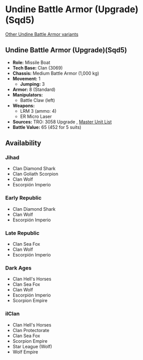 # Undine Battle Armor (Upgrade)(Sqd5) 

[Other Undine Battle Armor variants](../undine_battle_armor.md) 

## Undine Battle Armor (Upgrade)(Sqd5) 

- **Role:** Missile Boat 
- **Tech Base:** Clan (3069) 
- **Chassis:** Medium Battle Armor (1,000 kg) 
- **Movement:** 1 
  - **Jumping:** 3 
- **Armor:** 8 (Standard) 
- **Manipulators:** 
  - Battle Claw (left) 
- **Weapons:** 
  - LRM 3 (ammo: 4) 
  - ER Micro Laser 
- **Sources:** TRO: 3058 Upgrade , [Master Unit List](http://masterunitlist.info/Unit/Details/8597) 
- **Battle Value:** 65 (452 for 5 suits) 

## Availability 

### Jihad 

- Clan Diamond Shark 
- Clan Goliath Scorpion 
- Clan Wolf 
- Escorpión Imperio 

### Early Republic 

- Clan Diamond Shark 
- Clan Wolf 
- Escorpión Imperio 

### Late Republic 

- Clan Sea Fox 
- Clan Wolf 
- Escorpión Imperio 

### Dark Ages 

- Clan Hell's Horses 
- Clan Sea Fox 
- Clan Wolf 
- Escorpión Imperio 
- Scorpion Empire 

### ilClan 

- Clan Hell's Horses 
- Clan Protectorate 
- Clan Sea Fox 
- Scorpion Empire 
- Star League (Wolf) 
- Wolf Empire 

